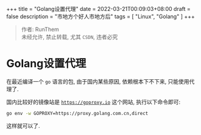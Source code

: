 +++
title = "Golang设置代理"
date = 2022-03-21T00:09:03+08:00
draft = false
description = "市地方个好人市地方后"
tags = [
	"Linux",
	"Golang"
]
+++

> 作者: RunThem  
> 未经允许, 禁止转载, 尤其 `CSDN`, 违者必究

# Golang设置代理
在最近编译一个 `go` 语言的包, 由于国内某些原因, 依赖根本下不下来, 只能使用代理了.

国内比较好的镜像站是 [`https://goproxy.io`](https://goproxy.io) 这个网站, 执行以下命令即可:

```sh
go env -w GOPROXY=https://proxy.golang.com.cn,direct
```

这样就可以了.